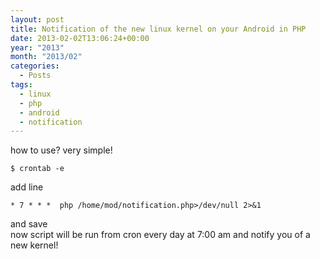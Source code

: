 ```yaml
---
layout: post
title: Notification of the new linux kernel on your Android in PHP
date: 2013-02-02T13:06:24+00:00
year: "2013"
month: "2013/02"
categories:
  - Posts
tags:
  - linux
  - php
  - android
  - notification
---
```


how to use? very simple!

```
$ crontab -e
```

add line

```
* 7 * * *  php /home/mod/notification.php>/dev/null 2>&1
```

and save  
now script will be run from cron every day at 7:00 am and notify you of a new kernel!
